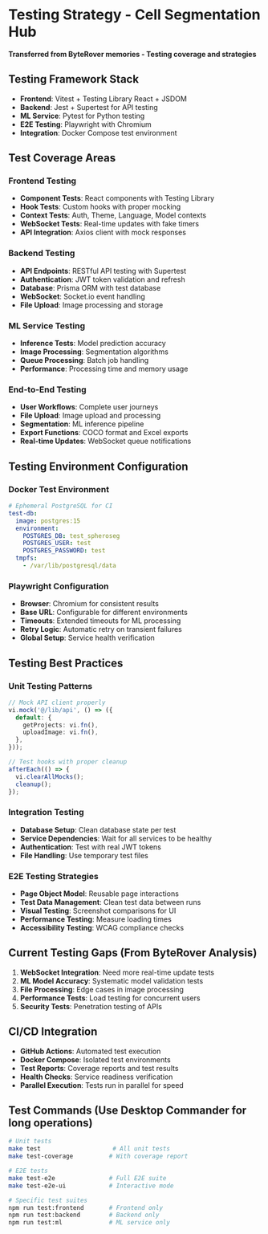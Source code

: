 # Testing Strategy - Cell Segmentation Hub

**Transferred from ByteRover memories - Testing coverage and strategies**

## Testing Framework Stack

- **Frontend**: Vitest + Testing Library React + JSDOM
- **Backend**: Jest + Supertest for API testing
- **ML Service**: Pytest for Python testing
- **E2E Testing**: Playwright with Chromium
- **Integration**: Docker Compose test environment

## Test Coverage Areas

### Frontend Testing

- **Component Tests**: React components with Testing Library
- **Hook Tests**: Custom hooks with proper mocking
- **Context Tests**: Auth, Theme, Language, Model contexts
- **WebSocket Tests**: Real-time updates with fake timers
- **API Integration**: Axios client with mock responses

### Backend Testing

- **API Endpoints**: RESTful API testing with Supertest
- **Authentication**: JWT token validation and refresh
- **Database**: Prisma ORM with test database
- **WebSocket**: Socket.io event handling
- **File Upload**: Image processing and storage

### ML Service Testing

- **Inference Tests**: Model prediction accuracy
- **Image Processing**: Segmentation algorithms
- **Queue Processing**: Batch job handling
- **Performance**: Processing time and memory usage

### End-to-End Testing

- **User Workflows**: Complete user journeys
- **File Upload**: Image upload and processing
- **Segmentation**: ML inference pipeline
- **Export Functions**: COCO format and Excel exports
- **Real-time Updates**: WebSocket queue notifications

## Testing Environment Configuration

### Docker Test Environment

```yaml
# Ephemeral PostgreSQL for CI
test-db:
  image: postgres:15
  environment:
    POSTGRES_DB: test_spheroseg
    POSTGRES_USER: test
    POSTGRES_PASSWORD: test
  tmpfs:
    - /var/lib/postgresql/data
```

### Playwright Configuration

- **Browser**: Chromium for consistent results
- **Base URL**: Configurable for different environments
- **Timeouts**: Extended timeouts for ML processing
- **Retry Logic**: Automatic retry on transient failures
- **Global Setup**: Service health verification

## Testing Best Practices

### Unit Testing Patterns

```typescript
// Mock API client properly
vi.mock('@/lib/api', () => ({
  default: {
    getProjects: vi.fn(),
    uploadImage: vi.fn(),
  },
}));

// Test hooks with proper cleanup
afterEach(() => {
  vi.clearAllMocks();
  cleanup();
});
```

### Integration Testing

- **Database Setup**: Clean database state per test
- **Service Dependencies**: Wait for all services to be healthy
- **Authentication**: Test with real JWT tokens
- **File Handling**: Use temporary test files

### E2E Testing Strategies

- **Page Object Model**: Reusable page interactions
- **Test Data Management**: Clean test data between runs
- **Visual Testing**: Screenshot comparisons for UI
- **Performance Testing**: Measure loading times
- **Accessibility Testing**: WCAG compliance checks

## Current Testing Gaps (From ByteRover Analysis)

1. **WebSocket Integration**: Need more real-time update tests
2. **ML Model Accuracy**: Systematic model validation tests
3. **File Processing**: Edge cases in image processing
4. **Performance Tests**: Load testing for concurrent users
5. **Security Tests**: Penetration testing of APIs

## CI/CD Integration

- **GitHub Actions**: Automated test execution
- **Docker Compose**: Isolated test environments
- **Test Reports**: Coverage reports and test results
- **Health Checks**: Service readiness verification
- **Parallel Execution**: Tests run in parallel for speed

## Test Commands (Use Desktop Commander for long operations)

```bash
# Unit tests
make test                    # All unit tests
make test-coverage          # With coverage report

# E2E tests
make test-e2e               # Full E2E suite
make test-e2e-ui            # Interactive mode

# Specific test suites
npm run test:frontend       # Frontend only
npm run test:backend        # Backend only
npm run test:ml             # ML service only
```
